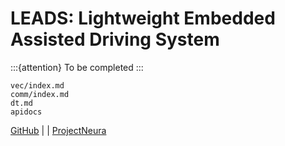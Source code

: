 # LEADS: Lightweight Embedded Assisted Driving System

:::{attention}
To be completed
:::

```{toctree}
vec/index.md
comm/index.md
dt.md
apidocs
```

[GitHub](https://github.com/ProjectNeura/LEADS) | [](LEADS_VeC) | [ProjectNeura](https://projectneura.org)
